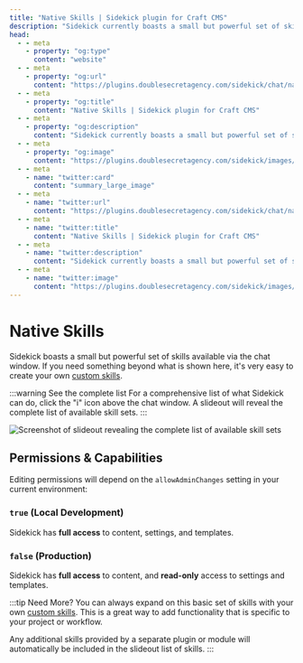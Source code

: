 ```yaml
---
title: "Native Skills | Sidekick plugin for Craft CMS"
description: "Sidekick currently boasts a small but powerful set of skills, like managing templates, entries, and sections."
head:
  - - meta
    - property: "og:type"
      content: "website"
  - - meta
    - property: "og:url"
      content: "https://plugins.doublesecretagency.com/sidekick/chat/native-skills"
  - - meta
    - property: "og:title"
      content: "Native Skills | Sidekick plugin for Craft CMS"
  - - meta
    - property: "og:description"
      content: "Sidekick currently boasts a small but powerful set of skills, like managing templates, entries, and sections."
  - - meta
    - property: "og:image"
      content: "https://plugins.doublesecretagency.com/sidekick/images/chat-window/skills-slideout.png"
  - - meta
    - name: "twitter:card"
      content: "summary_large_image"
  - - meta
    - name: "twitter:url"
      content: "https://plugins.doublesecretagency.com/sidekick/chat/native-skills"
  - - meta
    - name: "twitter:title"
      content: "Native Skills | Sidekick plugin for Craft CMS"
  - - meta
    - name: "twitter:description"
      content: "Sidekick currently boasts a small but powerful set of skills, like managing templates, entries, and sections."
  - - meta
    - name: "twitter:image"
      content: "https://plugins.doublesecretagency.com/sidekick/images/chat-window/skills-slideout.png"
---
```


# Native Skills

Sidekick boasts a small but powerful set of skills available via the chat window. If you need something beyond what is shown here, it's very easy to create your own [custom skills](/chat/custom-skills).

:::warning See the complete list
For a comprehensive list of what Sidekick can do, click the "i" icon above the chat window. A slideout will reveal the complete list of available skill sets.
:::

<img class="dropshadow" src="/images/chat-window/skills-slideout.png" alt="Screenshot of slideout revealing the complete list of available skill sets" style="max-width:832px">

## Permissions & Capabilities

Editing permissions will depend on the `allowAdminChanges` setting in your current environment:

### `true` (Local Development)
Sidekick has **full access** to content, settings, and templates.

### `false` (Production)
Sidekick has **full access** to content, and **read-only** access to settings and templates.

:::tip Need More?
You can always expand on this basic set of skills with your own [custom skills](/chat/custom-skills). This is a great way to add functionality that is specific to your project or workflow.

Any additional skills provided by a separate plugin or module will automatically be included in the slideout list of skills.
:::
